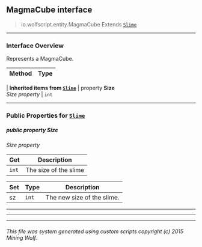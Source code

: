 ## MagmaCube __interface__

>io.wolfscript.entity.MagmaCube
>Extends [`Slime`](Slime.md)

---

### Interface Overview

Represents a MagmaCube.

Method | Type   
--- | :--- 
 |
__Inherited items from [`Slime`](Slime.md)__ |
  property __Size__ <br> _Size property_ | `int`





---


### Public Properties for [`Slime`](Slime.md)

##### <a id='size'></a>public   property __Size__

_Size property_

Get | Description
--- | --- 
`int` | The size of the slime

Set | Type | Description  
--- | --- | --- 
sz | `int` | The new size of the slime.


---
---


---


###### This file was system generated using custom scripts copyright (c) 2015 Mining Wolf.
	

